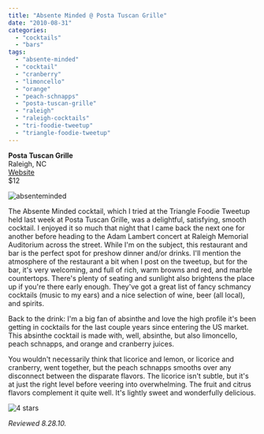 ```yaml
---
title: "Absente Minded @ Posta Tuscan Grille"
date: "2010-08-31"
categories:
  - "cocktails"
  - "bars"
tags:
  - "absente-minded"
  - "cocktail"
  - "cranberry"
  - "limoncello"
  - "orange"
  - "peach-schnapps"
  - "posta-tuscan-grille"
  - "raleigh"
  - "raleigh-cocktails"
  - "tri-foodie-tweetup"
  - "triangle-foodie-tweetup"
---
```


**Posta Tuscan Grille**\
Raleigh, NC\
[Website](http://www.postatuscangrille.com/news.html)\
$12

![absenteminded](http://s3.amazonaws.com/thegourmez-wpmedia/2010/08/absenteminded.jpg "absenteminded")

The Absente Minded cocktail, which I tried at the Triangle Foodie Tweetup held last week at Posta Tuscan Grille, was a delightful, satisfying, smooth cocktail. I enjoyed it so much that night that I came back the next one for another before heading to the Adam Lambert concert at Raleigh Memorial Auditorium across the street. While I'm on the subject, this restaurant and bar is the perfect spot for preshow dinner and/or drinks. I'll mention the atmosphere of the restaurant a bit when I post on the tweetup, but for the bar, it's very welcoming, and full of rich, warm browns and red, and marble countertops. There's plenty of seating and sunlight also brightens the place up if you're there early enough. They've got a great list of fancy schmancy cocktails (music to my ears) and a nice selection of wine, beer (all local), and spirits.

Back to the drink: I'm a big fan of absinthe and love the high profile it's been getting in cocktails for the last couple years since entering the US market. This absinthe cocktail is made with, well, absinthe, but also limoncello, peach schnapps, and orange and cranberry juices.

You wouldn't necessarily think that licorice and lemon, or licorice and cranberry, went together, but the peach schnapps smooths over any disconnect between the disparate flavors. The licorice isn't subtle, but it's at just the right level before veering into overwhelming. The fruit and citrus flavors complement it quite well. It's lightly sweet and wonderfully delicious.




<div class="caption">

![4 stars](http://s3.amazonaws.com/thegourmez-wpmedia/2009/02/rating_truffle1.gif "rating_truffle1")</div>


_Reviewed 8.28.10._
